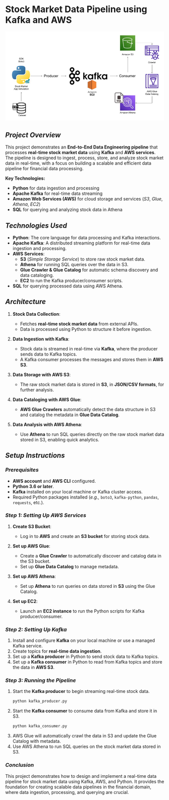 # Stock Market Data Pipeline using Kafka and AWS

![Image Alt Text](Architecture.jpg)

## *Project Overview*

This project demonstrates an **End-to-End Data Engineering pipeline** that processes **real-time stock market data** using **Kafka** and **AWS services**. The pipeline is designed to ingest, process, store, and analyze stock market data in real-time, with a focus on building a scalable and efficient data pipeline for financial data processing.

**Key Technologies:**
- **Python** for data ingestion and processing
- **Apache Kafka** for real-time data streaming
- **Amazon Web Services (AWS)** for cloud storage and services (*S3*, *Glue*, *Athena*, *EC2*)
- **SQL** for querying and analyzing stock data in Athena

## *Technologies Used*

- **Python**: The core language for data processing and Kafka interactions.
- **Apache Kafka**: A distributed streaming platform for real-time data ingestion and processing.
- **AWS Services**:
  - **S3** (*Simple Storage Service*) to store raw stock market data.
  - **Athena** for running SQL queries over the data in S3.
  - **Glue Crawler & Glue Catalog** for automatic schema discovery and data cataloging.
  - **EC2** to run the Kafka producer/consumer scripts.
- **SQL** for querying processed data using AWS Athena.

## *Architecture*

1. **Stock Data Collection**:
   - Fetches **real-time stock market data** from external APIs.
   - Data is processed using Python to structure it before ingestion.

2. **Data Ingestion with Kafka**:
   - Stock data is streamed in real-time via **Kafka**, where the producer sends data to Kafka topics.
   - A Kafka consumer processes the messages and stores them in **AWS S3**.

3. **Data Storage with AWS S3**:
   - The raw stock market data is stored in **S3**, in **JSON/CSV formats**, for further analysis.

4. **Data Cataloging with AWS Glue**:
   - **AWS Glue Crawlers** automatically detect the data structure in S3 and catalog the metadata in **Glue Data Catalog**.

5. **Data Analysis with AWS Athena**:
   - Use **Athena** to run SQL queries directly on the raw stock market data stored in S3, enabling quick analytics.

## *Setup Instructions*

### *Prerequisites*

- **AWS account** and **AWS CLI** configured.
- **Python 3.6 or later**.
- **Kafka** installed on your local machine or Kafka cluster access.
- Required Python packages installed (*e.g.,* `boto3`, `kafka-python`, `pandas`, `requests`, etc.).

### *Step 1: Setting Up AWS Services*

1. **Create S3 Bucket**:
   - Log in to **AWS** and create an **S3 bucket** for storing stock data.

2. **Set up AWS Glue**:
   - Create a **Glue Crawler** to automatically discover and catalog data in the S3 bucket.
   - Set up **Glue Data Catalog** to manage metadata.

3. **Set up AWS Athena**:
   - Set up **Athena** to run queries on data stored in **S3** using the Glue Catalog.

4. **Set up EC2**:
   - Launch an **EC2 instance** to run the Python scripts for Kafka producer/consumer.

### *Step 2: Setting Up Kafka*

1. Install and configure **Kafka** on your local machine or use a managed Kafka service.
2. Create topics for **real-time data ingestion**.
3. Set up a **Kafka producer** in Python to send stock data to Kafka topics.
4. Set up a **Kafka consumer** in Python to read from Kafka topics and store the data in **AWS S3**.

### *Step 3: Running the Pipeline*

1. Start the **Kafka producer** to begin streaming real-time stock data.
   ```bash
   python kafka_producer.py
   
2. Start the **Kafka consumer** to consume data from Kafka and store it in S3.
   ```bash
   python kafka_consumer.py
3. AWS Glue will automatically crawl the data in S3 and update the Glue Catalog with metadata.
4. Use AWS Athena to run SQL queries on the stock market data stored in S3.

### *Conclusion*
This project demonstrates how to design and implement a real-time data pipeline for stock market data using Kafka, AWS, and Python. It provides the foundation for creating scalable data pipelines in the financial domain, where data ingestion, processing, and querying are crucial.
